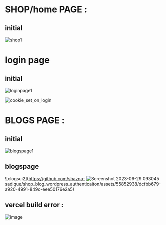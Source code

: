 # SHOP/home PAGE : 
## initial 
![shop1](https://github.com/shazna-sadique/shop_blog_wordpress_authenticaiton/assets/55852938/59e3e827-19c0-4efb-987e-f6811aeadd4b)
# login page
## initial
![loginpage1](https://github.com/shazna-sadique/shop_blog_wordpress_authenticaiton/assets/55852938/66cf63f6-ae1a-4cfb-a773-f7ffc1fc09b2)

![cookie_set_on_login](https://github.com/shazna-sadique/shop_blog_wordpress_authenticaiton/assets/55852938/798e35ce-65bc-4603-8ef1-1f93375a7922)

# BLOGS PAGE :
## initial
![blogspage1](https://github.com/shazna-sadique/shop_blog_wordpress_authenticaiton/assets/55852938/6242cde0-9545-40df-872a-064820fc9346)
## blogspage
![clogsui2](https://github.com/shazna-
![Screenshot 2023-06-29 093045](https://github.com/shazna-sadique/shop_blog_wordpress_authenticaiton/assets/55852938/dbcf8c58-051f-4562-b69e-111971d1d13f)
sadique/shop_blog_wordpress_authenticaiton/assets/55852938/dcfbb679-a920-4991-849c-eee50176e2a5)


## vercel build error : 

![image](https://github.com/shazna-sadique/shop_blog_wordpress_authenticaiton/assets/55852938/250343b8-4d00-426a-8a71-a2438b62d982)
